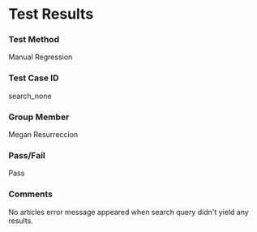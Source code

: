 # Test Results
### Test Method
Manual Regression

### Test Case ID
search_none

### Group Member
Megan Resurreccion

### Pass/Fail
Pass

### Comments
No articles error message appeared when search query didn't yield any results.
